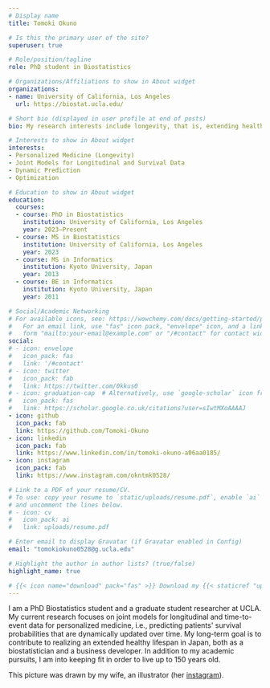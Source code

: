```yaml
---
# Display name
title: Tomoki Okuno

# Is this the primary user of the site?
superuser: true

# Role/position/tagline
role: PhD student in Biostatistics

# Organizations/Affiliations to show in About widget
organizations:
- name: University of California, Los Angeles
  url: https://biostat.ucla.edu/

# Short bio (displayed in user profile at end of posts)
bio: My research interests include longevity, that is, extending healthy lifespan by slowing, stopping, and even reversing the aging process.

# Interests to show in About widget
interests:
- Personalized Medicine (Longevity)
- Joint Models for Longitudinal and Survival Data
- Dynamic Prediction
- Optimization

# Education to show in About widget
education:
  courses:
  - course: PhD in Biostatistics
    institution: University of California, Los Angeles
    year: 2023−Present
  - course: MS in Biostatistics
    institution: University of California, Los Angeles
    year: 2023
  - course: MS in Informatics
    institution: Kyoto University, Japan
    year: 2013
  - course: BE in Informatics
    institution: Kyoto University, Japan
    year: 2011

# Social/Academic Networking
# For available icons, see: https://wowchemy.com/docs/getting-started/page-builder/#icons
#   For an email link, use "fas" icon pack, "envelope" icon, and a link in the
#   form "mailto:your-email@example.com" or "/#contact" for contact widget.
social:
# - icon: envelope
#   icon_pack: fas
#   link: '/#contact'
# - icon: twitter
#   icon_pack: fab
#   link: https://twitter.com/0kkus0
# - icon: graduation-cap  # Alternatively, use `google-scholar` icon from `ai` icon pack
#   icon_pack: fas
#   link: https://scholar.google.co.uk/citations?user=sIwtMXoAAAAJ
- icon: github
  icon_pack: fab
  link: https://github.com/Tomoki-Okuno
- icon: linkedin
  icon_pack: fab
  link: https://www.linkedin.com/in/tomoki-okuno-a06aa0185/
- icon: instagram
  icon_pack: fab
  link: https://www.instagram.com/okntmk0528/

# Link to a PDF of your resume/CV.
# To use: copy your resume to `static/uploads/resume.pdf`, enable `ai` icons in `params.toml`, 
# and uncomment the lines below.
# - icon: cv
#   icon_pack: ai
#   link: uploads/resume.pdf

# Enter email to display Gravatar (if Gravatar enabled in Config)
email: "tomokiokuno0528@g.ucla.edu"

# Highlight the author in author lists? (true/false)
highlight_name: true

# {{< icon name="download" pack="fas" >}} Download my {{< staticref "uploads/demo_resume.pdf" "newtab" >}}resumé (TBD){{< /staticref >}}.
---
```


I am a PhD Biostatistics student and a graduate student researcher at UCLA. My current research focuses on joint models for longitudinal and time-to-event data for personalized medicine, i.e., predicting patients' survival probabilities that are dynamically updated over time. My long-term goal is to contribute to realizing an extended healthy lifespan in Japan, both as a biostatistician and a business developer. In addition to my academic pursuits, I am into keeping fit in order to live up to 150 years old.

This picture was drawn by my wife, an illustrator (her [instagram](https://www.instagram.com/satoko_artwork/)).
